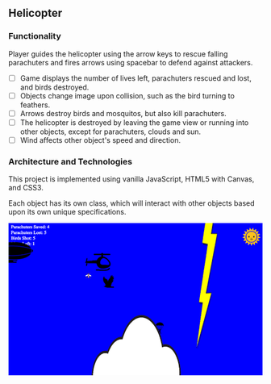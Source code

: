 ## Helicopter

### Functionality

Player guides the helicopter using the arrow keys to rescue falling parachuters and fires arrows using spacebar to defend against attackers.

- [ ] Game displays the number of lives left, parachuters rescued and lost, and birds destroyed.
- [ ] Objects change image upon collision, such as the bird turning to feathers.
- [ ] Arrows destroy birds and mosquitos, but also kill parachuters.
- [ ] The helicopter is destroyed by leaving the game view or running into other objects, except for parachuters, clouds and sun.
- [ ] Wind affects other object's speed and direction.

### Architecture and Technologies

This project is implemented using vanilla JavaScript, HTML5 with Canvas, and CSS3.

Each object has its own class, which will interact with other objects based upon its own unique specifications.

![](./assets/screenshots/game.png)
